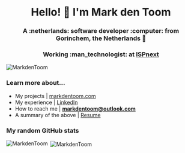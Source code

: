 <h1 align="center">Hello! 👋 I'm Mark den Toom</h1>
<h3 align="center">A :netherlands: software developer :computer: from Gorinchem, the Netherlands 🧀</h3>
<h3 align="center">Working :man_technologist: at <a href="https://www.ispnext.com/en/">ISPnext</a></h3>

<p align="left"> 
  <img src="https://komarev.com/ghpvc/?username=MarkdenToom&label=Profile%20views&color=0e75b6&style=flat" alt="MarkdenToom" />
</p>

<h3 align="left">Learn more about...</h3>

- My projects | <a href="https://markdentoom.com/" target="_blank">markdentoom.com</a>
- My experience | <a href="https://www.linkedin.com/in/markdentoom/" target="_blank">LinkedIn</a>
- How to reach me | **markdentoom@outlook.com**
- A summary of the above | <a href="https://markdentoom.com/CV%20Mark%20den%20Toom.pdf" target="_blank">Resume</a>

<h3 align="left">My random GitHub stats</h3>

<p><img align="left" src="https://github-readme-stats.vercel.app/api/top-langs?username=MarkdenToom&show_icons=true&locale=en&layout=compact" alt="MarkdenToom" /></p>

<p>&nbsp;<img align="center" src="https://github-readme-streak-stats.herokuapp.com/?user=MarkdenToom&" alt="MarkdenToom" /></p>
